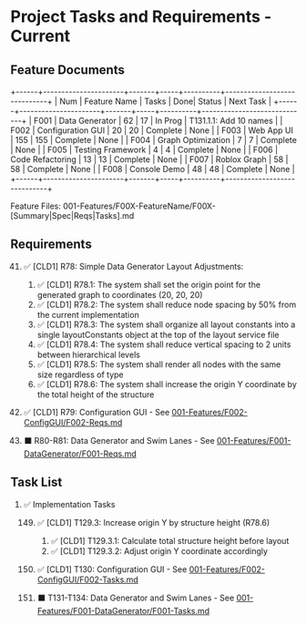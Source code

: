 # Project Tasks and Requirements - Current

## Feature Documents

+------+----------------------+-------+-----+----------+-----------------------------+
| Num  | Feature Name         | Tasks | Done| Status   | Next Task                   |
+------+----------------------+-------+-----+----------+-----------------------------+
| F001 | Data Generator       |   62  |  17 | In Prog  | T131.1.1: Add 10 names     |
| F002 | Configuration GUI    |   20  |  20 | Complete | None                        |
| F003 | Web App UI           |  155  | 155 | Complete | None                        |
| F004 | Graph Optimization   |    7  |   7 | Complete | None                        |
| F005 | Testing Framework    |    4  |   4 | Complete | None                        |
| F006 | Code Refactoring     |   13  |  13 | Complete | None                        |
| F007 | Roblox Graph         |   58  |  58 | Complete | None                        |
| F008 | Console Demo         |   48  |  48 | Complete | None                        |
+------+----------------------+-------+-----+----------+-----------------------------+

Feature Files: 001-Features/F00X-FeatureName/F00X-[Summary|Spec|Reqs|Tasks].md

## Requirements

41. ✅ [CLD1] R78: Simple Data Generator Layout Adjustments:

    1. ✅ [CLD1] R78.1: The system shall set the origin point for the generated graph to coordinates (20, 20, 20)
    2. ✅ [CLD1] R78.2: The system shall reduce node spacing by 50% from the current implementation
    3. ✅ [CLD1] R78.3: The system shall organize all layout constants into a single layoutConstants object at the top of the layout service file
    4. ✅ [CLD1] R78.4: The system shall reduce vertical spacing to 2 units between hierarchical levels
    5. ✅ [CLD1] R78.5: The system shall render all nodes with the same size regardless of type
    6. ✅ [CLD1] R78.6: The system shall increase the origin Y coordinate by the total height of the structure

42. ✅ [CLD1] R79: Configuration GUI - See [001-Features/F002-ConfigGUI/F002-Reqs.md](001-Features/F002-ConfigGUI/F002-Reqs.md)

43. ⬛ R80-R81: Data Generator and Swim Lanes - See [001-Features/F001-DataGenerator/F001-Reqs.md](001-Features/F001-DataGenerator/F001-Reqs.md)

## Task List

1.  ✅ Implementation Tasks

    149.  ✅ [CLD1] T129.3: Increase origin Y by structure height (R78.6)
          1. ✅ [CLD1] T129.3.1: Calculate total structure height before layout
          2. ✅ [CLD1] T129.3.2: Adjust origin Y coordinate accordingly
    150.  ✅ [CLD1] T130: Configuration GUI - See [001-Features/F002-ConfigGUI/F002-Tasks.md](001-Features/F002-ConfigGUI/F002-Tasks.md)
    
    151.  ⬛ T131-T134: Data Generator and Swim Lanes - See [001-Features/F001-DataGenerator/F001-Tasks.md](001-Features/F001-DataGenerator/F001-Tasks.md)
